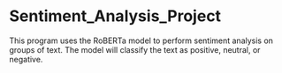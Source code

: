 # Sentiment_Analysis_Project

This program uses the RoBERTa model to perform sentiment analysis on groups of text. The model will classify the text as positive, neutral, or negative.
